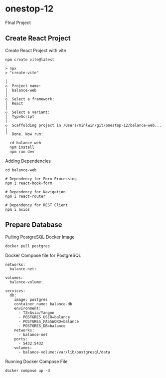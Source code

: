 # onestop-12
FInal Project

## Create React Project

Create React Project with vite

```
npm create vite@latest

> npx
> "create-vite"

│
◇  Project name:
│  balance-web
│
◇  Select a framework:
│  React
│
◇  Select a variant:
│  TypeScript
│
◇  Scaffolding project in /Users/minlwin/git/onestop-12/balance-web...
│
└  Done. Now run:

  cd balance-web
  npm install
  npm run dev
```

Adding Dependencies

```
cd balance-web

# Dependency for Form Processing
npm i react-hook-form

# Dependency for Navigation
npm i react-router

# Dependency for REST Client
npm i axios
```

## Prepare Database

Pulling PostgreSQL Docker Image
```
docker pull postgres
```

Docker Compose file for PostgreSQL
```
networks:
  balance-net:

volumes:
  balance-volume:

services:
  db:
    image: postgres
    container_name: balance-db
    environment:
      - TZ=Asia/Yangon
      - POSTGRES_USER=balance
      - POSTGRES_PASSWORD=balance
      - POSTGRES_DB=balance
    networks:
      - balance-net
    ports:
      - 5432:5432
    volumes:
      - balance-volume:/var/lib/postgresql/data
```

Running Docker Compose File
```
docker compose up -d
```